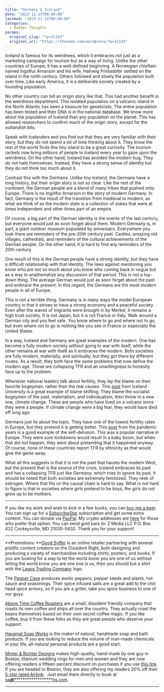 ```yaml
---
title: "Germany & Iceland"
date: "2023-11-15T00:00:00"
lastmod: "2023-11-15T00:00:00"
categories:
  - Badder Thoughts
params:
  original_slug: "?p=31143"
  original_url: "https://thezman.com/wordpress/?p=31143"
---
```


Iceland is famous for its weirdness, which it embraces not just as a
marketing campaign for tourism but as a way of living. Unlike the other
countries of Europe, it has a well-defined beginning. A Norwegian
chieftain named Ingólfur Arnarson and his wife, Hallveig Fróðadóttir
settled on the island in the ninth century. Others followed and slowly
the population built over time. Like early America, it is a deliberate
society created by a founding population.

No other country can tell an origin story like that. This had another
benefit in the weirdness department. This isolated population on a
volcanic island in the North Atlantic has been a treasure for
geneticists. The entire population has been tested and their DNA is in
the national database. We know more about the population of Iceland than
any population on the planet. This has allowed researchers to confirm
much of the origin story, except for the outlandish bits.

Speak with Icelanders and you find out that they are very familiar with
their story, but they do not spend a lot of time thinking about it. They
know the rest of the world finds this tiny island to be a great
curiosity. The tourism rackets now bring millions of people to Iceland
every year to gaze upon the weirdness. On the other hand, Iceland has
avoided the modern bug. They do not hate themselves. Instead, they have
a strong sense of identity but they do not think too much about it.

Contrast this with the Germans. Unlike tiny Iceland, the Germans have a
long history, but their origin story is not so clear. Like the rest of
the continent, the German people are a blend of many tribes that pushed
onto Europe. There is no Ingólfur Arnarson in the story of modern
Germany. In fact, Germany is the result of the transition from medieval
to modern, as what we think of as the modern state is a collection of
states that were at times independent and other times part of an empire.

Of course, a big part of the German identity is the events of the last
century, but everyone would just as soon forget about them. Modern
Germany is, in part, a giant outdoor museum populated by amnesiacs.
Everywhere you look there are reminders of the pre-20th century past.
Castles, amazing old villages, cathedrals, and reminders of the cultural
achievements of the German people. On the other hand, it is hard to find
any reminders of the 20th century.

One result of this is the German people have a strong identity, but they
have a difficult relationship with that identity. The laws against
mentioning you know who are not so much about you know who coming back
in vogue but as a way to anathematize any discussion of that period.
This is not a top-down thing. The average German would just as soon
forget about the past and embrace the present. In this regard, the
Germans are the most modern people in all of Europe.

This is not a terrible thing. Germany is in many ways the model European
country in that it strives to have a strong economy and a peaceful
society. Even after the waves of migrants were brought in by Merkel, it
remains a high trust society. It is not Japan, but it is not France or
Italy. Walk around a German city and you feel safe. You know where to go
and where not to go, but even where not to go is nothing like you see in
France or especially the United States.

In a way, Iceland and Germany are great examples of the modern. One has
become a fully modern society without going to war with itself, while
the other remains at war with itself as it embraces the modern. Both
societies are fully modern, materially, and spiritually, but they got
there by different routes. As a result, they both face the same problems
that now define the modern age. Those are collapsing TFR and an
unwillingness to honestly face up to the problem.

Whenever national leaders talk about fertility, they lay the blame on
their favorite bogeyman, rather than the real causes. This <a
href="https://english.hi.is/news/what_are_the_causes_of_decreasing_fertility_rates_in_iceland"
rel="noopener" target="_blank">post</a> from Iceland University is a
great example of blame shifting. They blame the socialist bogeymen of
the past, materialism, and individualism, then throw in a new one,
climate change. These are people who have lived on a volcano since they
were a people. If climate change were a big fear, they would have died
off long ago.

Germans just lie about the topic. They have one of the lowest fertility
rates in Europe, but they pretend it is getting better. This <a
href="https://www.reuters.com/world/births-slow-china-us-ex-laggard-germany-bucks-trend-2021-05-13/"
rel="noopener" target="_blank">post</a> from the pandemic years is a
good example of the self-delusion. This was a popular narrative in
Europe. They were sure lockdowns would result in a baby boom, but when
that did not happen, they went about pretending that it happened anyway.
Of course, none of these countries report TFR by ethnicity as that would
give the game away.

What all this suggests is that it is not the past that haunts the modern
West, but the present that is the source of the crisis. Iceland embraces
its past and has a collapsing TFR just like Germany, which tries to
ignore its past. It should be noted that both societies are extremely
feminized. They reek of estrogen. Where that fits on the causal chain is
hard to say. What is not hard to figure is that in societies where girls
pretend to be boys, the girls do not grow up to be mothers.

------------------------------------------------------------------------

If you like my work and wish to kick in a few bucks, you can
<a href="https://www.buymeacoffee.com/mujolulu" rel="noopener"
target="_blank">buy me a beer</a>. You can sign up for a
<a href="https://www.subscribestar.com/the-z-blog" rel="noopener"
target="_blank">SubscribeStar</a> subscription and get some extra
content. You can donate via <a
href="https://www.paypal.com/donate/?cmd=_s-xclick&amp;hosted_button_id=UDAS2Q8JYA6CN&amp;source=url"
rel="noopener" target="_blank">PayPal</a>. My crypto addresses are
<a href="https://thezman.com/wordpress/?page_id=22713" rel="noopener"
target="_blank">here</a> for those who prefer that option. You can send
gold bars to: Z Media LLC P.O. Box 432 Cockeysville, MD 21030-0432.
Thank you for your support!

------------------------------------------------------------------------

**Promotions: **<a href="https://goodsvffer.com/" rel="noopener" target="_blank">Good
Svffer</a> is an online retailer partnering with several prolific
content creators on the Dissident Right, both designing and producing a
variety of merchandise including shirts, posters, and books. If you are
looking for a way to let the world know you are one of us without
letting the world know you are one one is us, then you should but a
shirt with the
<a href="https://goodsvffer.com/products/lagos-trading-company"
rel="noopener" target="_blank">Lagos Trading Company</a> logo.

The <a href="https://peppercave.com/shop/ols/products" rel="noopener"
target="_blank">Pepper Cave</a> produces exotic peppers, pepper seeds
and plants, hot sauce and seasonings. Their spice infused salts are a
great add to the chili head spice armory, so if you are a griller, take
you spice business to one of our guys.

<a href="https://abovetimecoffee.com/" rel="noopener"
target="_blank">Above Time Coffee Roasters</a> are a small, dissident
friendly company that roasts its own coffee and ships all over the
country. They actually roast the beans themselves based on their own
secret coffee magic. If you like coffee, buy it from these folks as they
are great people who deserve your support.

<a href="https://havamalsoapworks.com/" rel="noopener"
target="_blank">Havamal Soap Works</a> is the maker of natural, handmade
soap and bath products. If you are looking to reduce the volume of
man-made chemicals in your life, all-natural personal products are a
good start.

<a href="https://www.minterandrichterdesigns.com/"
rel="noreferrer nofollow noopener" target="_blank">Minter &amp; Richter
Designs</a> makes high-quality, hand-made by one guy in Boston, titanium
wedding rings for men and women and they are now offering readers a
fifteen percent discount on purchases if you use
<a href="https://www.minterandrichterdesigns.com/discount/ZMAN"
rel="noreferrer nofollow noopener" target="_blank">this link</a>.
<span class="highlight"><span class="colour"><span class="font"><span class="size">If
you are headed to Boston, they are also offering my readers 20% off
their <a
href="https://www.airbnb.com/users/7988017/listings?user_id=7988017&amp;s=3"
rel="noopener noreferrer" target="_blank">5-star rated Airbnb</a>.  Just
email them directly to book at
<a href="mailto:sa***@*********************ns.com"
data-original-string="wOgeyyHDw9bOVpDmOyqC7Q==cb7bGrRw/Bbi955O8NHcCfZ2M1n83xeHN5YJt68zfyuG+gKmFa7h+VPEEC8VTbUBHdq"><span
class="apbct-email-encoder"
data-original-string="iesu5JAaLuQrjfpJ5zXNEw==cb7F6Ggki0GG5uoxarTndnI4iSoui0UmX5vV/XKt2p+FNPhE13aM92ZhMXZL2DSqIra"
title="This contact has been encoded by Anti-Spam by CleanTalk. Click to decode. To finish the decoding make sure that JavaScript is enabled in your browser.">sa<span
class="apbct-blur">***</span>@<span
class="apbct-blur">*********************</span>ns.com</span></a>.</span></span></span></span>

------------------------------------------------------------------------
